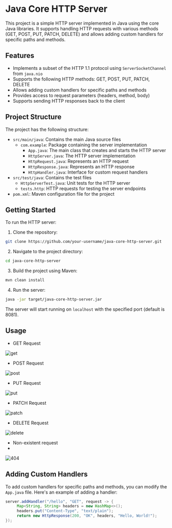 # Java Core HTTP Server

This project is a simple HTTP server implemented in Java using the core Java libraries. It supports handling HTTP requests with various methods (GET, POST, PUT, PATCH, DELETE) and allows adding custom handlers for specific paths and methods.

## Features

- Implements a subset of the HTTP 1.1 protocol using `ServerSocketChannel` from `java.nio`
- Supports the following HTTP methods: GET, POST, PUT, PATCH, DELETE
- Allows adding custom handlers for specific paths and methods
- Provides access to request parameters (headers, method, body)
- Supports sending HTTP responses back to the client

## Project Structure

The project has the following structure:

- `src/main/java`: Contains the main Java source files
    - `com.example`: Package containing the server implementation
        - `App.java`: The main class that creates and starts the HTTP server
        - `HttpServer.java`: The HTTP server implementation
        - `HttpRequest.java`: Represents an HTTP request
        - `HttpResponse.java`: Represents an HTTP response
        - `HttpHandler.java`: Interface for custom request handlers
- `src/test/java`: Contains the test files
    - `HttpServerTest.java`: Unit tests for the HTTP server
    - `tests.http`: HTTP requests for testing the server endpoints
- `pom.xml`: Maven configuration file for the project

## Getting Started

To run the HTTP server:

1. Clone the repository:

```bash
git clone https://github.com/your-username/java-core-http-server.git
```

2. Navigate to the project directory:

```bash
cd java-core-http-server
```

3. Build the project using Maven:

```bash
mvn clean install
```

4. Run the server:

```bash
java -jar target/java-core-http-server.jar
```

The server will start running on `localhost` with the specified port (default is 8081).

## Usage

- GET Request

![get](https://github.com/kkkrrisss/java_task/assets/93007425/58b74ccc-fe1f-42d5-b380-e83e3e9649ba)


- POST Request

![post](https://github.com/kkkrrisss/java_task/assets/93007425/e7f4c5f9-3888-473f-9ae7-1596273179df)


- PUT Request

![put](https://github.com/kkkrrisss/java_task/assets/93007425/b6db2fee-20c2-4978-8a58-7a3ad7c163cb)


- PATCH Request

![patch](https://github.com/kkkrrisss/java_task/assets/93007425/65e953be-f901-4163-a0fb-2f6d19c2e212)


- DELETE Request

![delete](https://github.com/kkkrrisss/java_task/assets/93007425/f644c640-167c-4832-b845-a651fc8d1f13)

- Non-existent request
- 
![404](https://github.com/kkkrrisss/java_task/assets/93007425/7f6e706e-6ef9-436f-9801-d78c8b557d97)


## Adding Custom Handlers

To add custom handlers for specific paths and methods, you can modify the `App.java` file. Here's an example of adding a handler:

```java
server.addHandler("/hello", "GET", request -> {
     Map<String, String> headers = new HashMap<>();
     headers.put("Content-Type", "text/plain");
     return new HttpResponse(200, "OK", headers, "Hello, World!");
});
```

